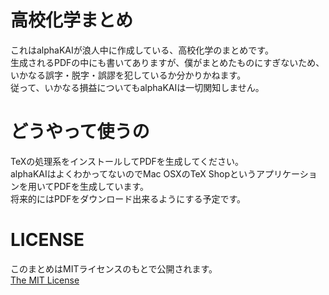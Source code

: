 # 高校化学まとめ
これはalphaKAIが浪人中に作成している、高校化学のまとめです。  
生成されるPDFの中にも書いてありますが、僕がまとめたものにすぎないため、いかなる誤字・脱字・誤謬を犯しているか分かりかねます。  
従って、いかなる損益についてもalphaKAIは一切関知しません。  

# どうやって使うの
TeXの処理系をインストールしてPDFを生成してください。  
alphaKAIはよくわかってないのでMac OSXのTeX Shopというアプリケーションを用いてPDFを生成しています。  
将来的にはPDFをダウンロード出来るようにする予定です。
# LICENSE
このまとめはMITライセンスのもとで公開されます。  
[The MIT License](https://opensource.org/licenses/mit-license.php  )
